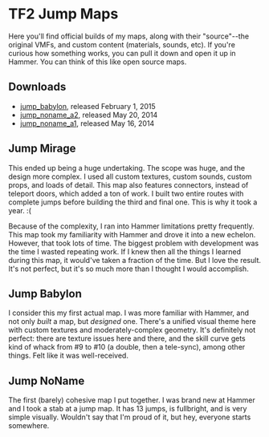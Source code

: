 TF2 Jump Maps
=============

Here you'll find official builds of my maps, along with their "source"--the original VMFs, and
custom content (materials, sounds, etc). If you're curious how something works, you can pull it
down and open it up in Hammer. You can think of this like open source maps.

## Downloads

- [jump_babylon](https://github.com/alexwnovak/TF2Maps/releases/download/jump_babylon/jump_babylon.zip), released February 1, 2015
- [jump_noname_a2](https://github.com/alexwnovak/TF2Maps/releases/download/jump_noname_a2/jump_noname_a2.zip), released May 20, 2014
- [jump_noname_a1](https://github.com/alexwnovak/TF2Maps/releases/download/jump_noname_a1/jump_noname_a1.zip), released May 16, 2014

## Jump Mirage

This ended up being a huge undertaking. The scope was huge, and the design more complex. I used all
custom textures, custom sounds, custom props, and loads of detail. This map also features connectors,
instead of teleport doors, which added a ton of work. I built two entire routes with complete jumps
before building the third and final one. This is why it took a year. :(

Because of the complexity, I ran into Hammer limitations pretty frequently. This map took my
familiarity with Hammer and drove it into a new echelon. However, that took lots of time. The biggest
problem with development was the time I wasted repeating work. If I knew then all the things I learned
during this map, it would've taken a fraction of the time. But I love the result. It's not perfect,
but it's so much more than I thought I would accomplish.

## Jump Babylon

I consider this my first actual map. I was more familiar with Hammer, and not only _built_ a map,
but _designed_ one. There's a unified visual theme here with custom textures and moderately-complex
geometry. It's definitely not perfect: there are texture issues here and there, and the skill curve
gets kind of whack from #9 to #10 (a double, then a tele-sync), among other things. Felt like it was
well-received.

## Jump NoName

The first (barely) cohesive map I put together. I was brand new at Hammer and I took a stab at a
jump map. It has 13 jumps, is fullbright, and is very simple visually. Wouldn't say that I'm proud
of it, but hey, everyone starts somewhere.
